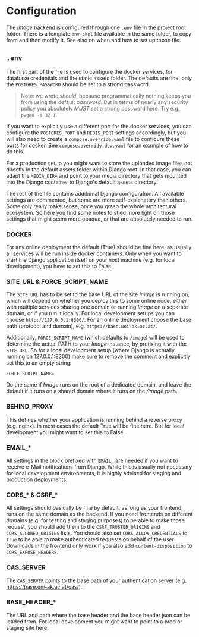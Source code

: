# Configuration

The _Image_ backend is configured through one `.env` file in the project root folder.
There is a template `env-skel` file available in the same folder, to copy from and
then modify it. See also [](install.md) on when and how to set up those file.

## `.env`

The first part of the file is used to configure the docker services, for database
credentials and the static assets folder. The defaults are fine, only the
`POSTGRES_PASSWORD` should be set to a strong password.

> Note: we wrote _should_, because programmatically nothing keeps you from using the
> default _password_. But in terms of nearly any security policy you absolutely _MUST_
> set a strong password here. Try e.g. `pwgen -s 32 1`.

If you want to explicitly use a different port for the docker services, you can
configure the `POSTGRES_PORT` and `REDIS_PORT` settings accordingly, but you will also
need to create a `compose.override.yaml` file to configure these ports for docker.
See `compose.overridy.dev.yaml` for an example of how to do this.

For a production setup you might want to store the uploaded image files not directly
in the default assets folder within Django root. In that case, you can adapt the
`MEDIA_DIR=` and point to your media directory that gets mounted into the Django
container to Django's default assets directory.

The rest of the file contains additional Django configuration. All available settings
are commented, but some are more self-explanatory than others. Some only really make
sense, once you grasp the whole architectural ecosystem. So here you find some notes
to shed more light on those settings that might seem more opaque, or that are absolutely
needed to run.

### DOCKER

For any online deployment the default (True) should be fine here, as usually all
services will be run inside docker containers. Only when you want to start the
Django application itself on your host machine (e.g. for local development), you have
to set this to False.

### SITE_URL & FORCE_SCRIPT_NAME

The `SITE_URL` has to be set to the base URL of the site _Image_ is running on, which
will depend on whether you deploy this to some online node, either with multiple services
sharing one domain or running _Image_ on a separate domain, or if you run it locally.
For local development setups you can choose `http://127.0.0.1:8300/`. For an online
deployment choose the base path (protocol and domain), e.g. `https://base.uni-ak.ac.at/`.

Additionally, `FORCE_SCRIPT_NAME` (which defaults to `/image`) will be used to
determine the actual PATH to your _Image_ instance, by prefixing it with the
`SITE_URL`. So for a local development setup (where Django is actually running on
127.0.0.1:8300) make sure to remove the comment and explicitly set this to an empty
string:

```
FORCE_SCRIPT_NAME=
```

Do the same if _Image_ runs on the root of a dedicated domain, and leave the
default if it runs on a shared domain where it runs on the _/image_ path.

### BEHIND_PROXY

This defines whether your application is running behind a reverse proxy (e.g. nginx).
In most cases the default True will be fine here. But for local development you might
want to set this to False.

### EMAIL\_\*

All settings in the block prefixed with `EMAIL_` are needed if you want to receive
e-Mail notifications from Django. While this is usually not necessary for local
development environments, it is highly advised for staging and production deployments.

### CORS\_\* & CSRF\_\*

All settings should basically be fine by default, as long as your frontend runs on the
same domain as the backend. If you need frontends on different domains (e.g. for
testing and staging purposes) to be able to make those request, you should add them
to the `CSRF_TRUSTED_ORIGINS` and `CORS_ALLOWED_ORIGINS` lists. You should also set
`CORS_ALLOW_CREDENTIALS` to `True` to be able to make authenticated requests on behalf
of the user. Downloads in the frontend only work if you also add `content-disposition`
to `CORS_EXPOSE_HEADERS`.

### CAS_SERVER

The `CAS_SERVER` points to the base path of your authentication server (e.g.
https://base.uni-ak.ac.at/cas/).

### BASE_HEADER\_\*

The URL and path where the base header and the base header json can be loaded from.
For local development you might want to point to a prod or staging site here.
